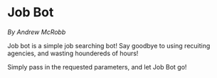 # Job Bot
*By Andrew  McRobb*

Job bot is a simple job searching bot! Say goodbye to using recuiting agencies, and wasting houndereds of hours!

Simply pass in the requested parameters, and let Job Bot go!